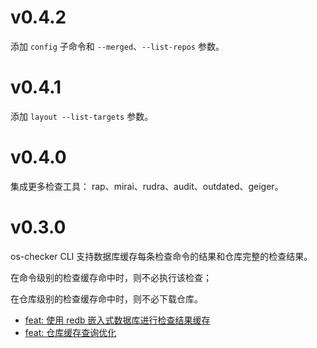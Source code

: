 # v0.4.2

添加 `config` 子命令和 `--merged`、`--list-repos` 参数。

# v0.4.1

添加 `layout --list-targets` 参数。

# v0.4.0

集成更多检查工具： rap、mirai、rudra、audit、outdated、geiger。

# v0.3.0

os-checker CLI 支持数据库缓存每条检查命令的结果和仓库完整的检查结果。

在命令级别的检查缓存命中时，则不必执行该检查；

在仓库级别的检查缓存命中时，则不必下载仓库。

* [feat: 使用 redb 嵌入式数据库进行检查结果缓存](https://github.com/os-checker/os-checker/pull/99)
* [feat: 仓库缓存查询优化](https://github.com/os-checker/os-checker/pull/103)
